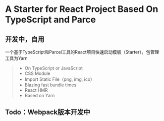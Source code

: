 # A Starter for React Project Based On TypeScript and Parce

## 开发中，自用

一个基于TypeScript和Parcel工具的React项目快速启动模版（Starter），包管理工具为Yarn

> * On TypeScript or JavaScript
> * CSS Module
> * Import Static File（png, img, ico）
> * Blazing fast bundle times 
> * React HMR
> * Based on Yarn

## Todo：Webpack版本开发中